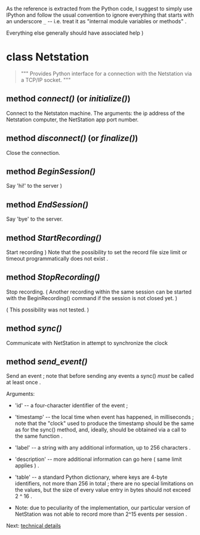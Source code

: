 

As the reference is extracted from the Python code, I suggest to simply use IPython and follow the usual convention to ignore everything that starts with an underscore `_` -- i.e. treat it as "internal module variables or methods" .

Everything else generally should have associated help )

# class Netstation #
> """ Provides Python interface for a connection with the Netstation via a TCP/IP socket. """

## method _connect()_ (or _initialize()_) ##

Connect to the Netstaton machine. The arguments: the ip address of the Netstation computer, the NetStation app port number.

## method _disconnect()_ (or _finalize()_) ##

Close the connection.


## method _BeginSession()_ ##

Say 'hi!' to the server )

## method _EndSession()_ ##

Say 'bye' to the server.

## method _StartRecording()_ ##

Start recording )
Note that the possibility to set the record file size limit or timeout programmatically does not exist .

## method _StopRecording()_ ##


Stop recording. ( Another recording within the same session can be started with the BeginRecording() command if the session is not closed yet. )

( This possibility was not tested. )

## method _sync()_ ##

Communicate with NetStation in attempt to synchronize the clock

## method _send\_event()_ ##

Send an event ; note that before sending any events a sync() _must_ be called at least once .

Arguments:
  * 'id' -- a four-character identifier of the event ;
  * 'timestamp' -- the local time when event has happened, in milliseconds ; note that the "clock" used to produce the timestamp should be the same as for the sync() method, and, ideally, should be obtained via a call to the same function .
  * 'label' -- a string with any additional information, up to 256 characters .
  * 'description' -- more additional information can go here ( same limit applies ) .
  * 'table' -- a standard Python dictionary, where keys are 4-byte identifiers, not more than 256 in total ; there are no special limitations on the values, but the size of every value entry in bytes should not exceed 2 ^ 16 .



  * Note: due to peculiarity of the implementation, our particular version of NetStation was not able to record more than 2^15 events per session .

Next: [technical details](TechnicalDetails.md)